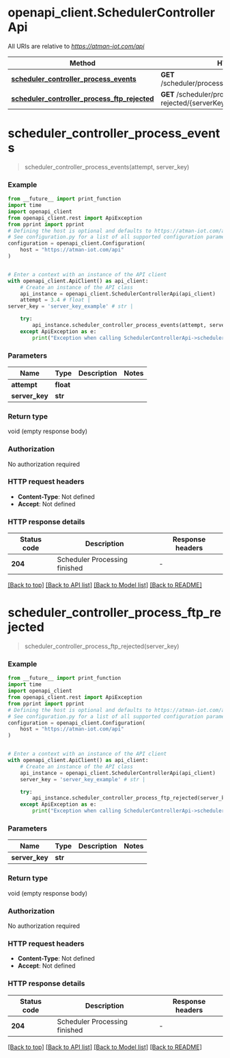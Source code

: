 # openapi_client.SchedulerControllerApi

All URIs are relative to *https://atman-iot.com/api*

Method | HTTP request | Description
------------- | ------------- | -------------
[**scheduler_controller_process_events**](SchedulerControllerApi.md#scheduler_controller_process_events) | **GET** /scheduler/process/events/{attempt}/{serverKey} | 
[**scheduler_controller_process_ftp_rejected**](SchedulerControllerApi.md#scheduler_controller_process_ftp_rejected) | **GET** /scheduler/process/ftp-rejected/{serverKey} | 


# **scheduler_controller_process_events**
> scheduler_controller_process_events(attempt, server_key)



### Example

```python
from __future__ import print_function
import time
import openapi_client
from openapi_client.rest import ApiException
from pprint import pprint
# Defining the host is optional and defaults to https://atman-iot.com/api
# See configuration.py for a list of all supported configuration parameters.
configuration = openapi_client.Configuration(
    host = "https://atman-iot.com/api"
)


# Enter a context with an instance of the API client
with openapi_client.ApiClient() as api_client:
    # Create an instance of the API class
    api_instance = openapi_client.SchedulerControllerApi(api_client)
    attempt = 3.4 # float | 
server_key = 'server_key_example' # str | 

    try:
        api_instance.scheduler_controller_process_events(attempt, server_key)
    except ApiException as e:
        print("Exception when calling SchedulerControllerApi->scheduler_controller_process_events: %s\n" % e)
```

### Parameters

Name | Type | Description  | Notes
------------- | ------------- | ------------- | -------------
 **attempt** | **float**|  | 
 **server_key** | **str**|  | 

### Return type

void (empty response body)

### Authorization

No authorization required

### HTTP request headers

 - **Content-Type**: Not defined
 - **Accept**: Not defined

### HTTP response details
| Status code | Description | Response headers |
|-------------|-------------|------------------|
**204** | Scheduler Processing finished |  -  |

[[Back to top]](#) [[Back to API list]](../README.md#documentation-for-api-endpoints) [[Back to Model list]](../README.md#documentation-for-models) [[Back to README]](../README.md)

# **scheduler_controller_process_ftp_rejected**
> scheduler_controller_process_ftp_rejected(server_key)



### Example

```python
from __future__ import print_function
import time
import openapi_client
from openapi_client.rest import ApiException
from pprint import pprint
# Defining the host is optional and defaults to https://atman-iot.com/api
# See configuration.py for a list of all supported configuration parameters.
configuration = openapi_client.Configuration(
    host = "https://atman-iot.com/api"
)


# Enter a context with an instance of the API client
with openapi_client.ApiClient() as api_client:
    # Create an instance of the API class
    api_instance = openapi_client.SchedulerControllerApi(api_client)
    server_key = 'server_key_example' # str | 

    try:
        api_instance.scheduler_controller_process_ftp_rejected(server_key)
    except ApiException as e:
        print("Exception when calling SchedulerControllerApi->scheduler_controller_process_ftp_rejected: %s\n" % e)
```

### Parameters

Name | Type | Description  | Notes
------------- | ------------- | ------------- | -------------
 **server_key** | **str**|  | 

### Return type

void (empty response body)

### Authorization

No authorization required

### HTTP request headers

 - **Content-Type**: Not defined
 - **Accept**: Not defined

### HTTP response details
| Status code | Description | Response headers |
|-------------|-------------|------------------|
**204** | Scheduler Processing finished |  -  |

[[Back to top]](#) [[Back to API list]](../README.md#documentation-for-api-endpoints) [[Back to Model list]](../README.md#documentation-for-models) [[Back to README]](../README.md)

